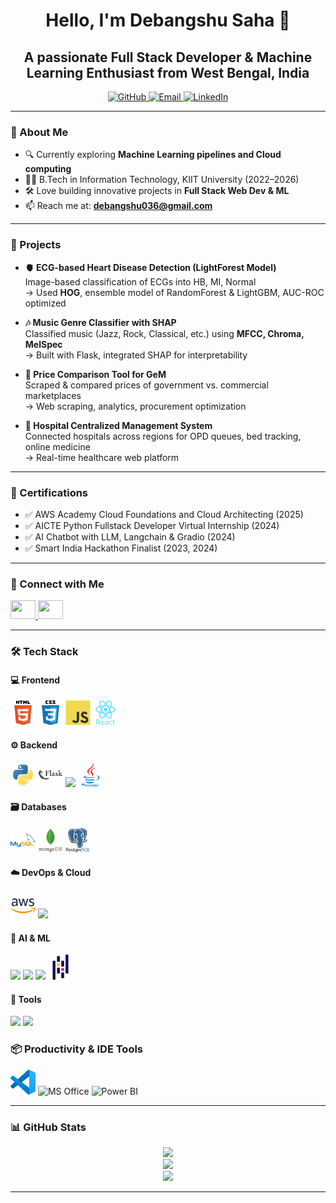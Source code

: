 <h1 align="center">Hello, I'm Debangshu Saha 👋</h1>
<h2 align="center">A passionate Full Stack Developer & Machine Learning Enthusiast from West Bengal, India</h2>

<p align="center">
  <a href="https://github.com/Debu-003" target="_blank">
    <img src="https://img.shields.io/github/followers/Debu-003?label=GitHub&style=social" alt="GitHub" />
  </a>
  <a href="mailto:debangshu036@gmail.com">
    <img src="https://img.shields.io/badge/email-debangshu036@gmail.com-red?style=flat-square&logo=gmail" alt="Email" />
  </a>
  <a href="https://www.linkedin.com/in/debux03/" target="_blank">
    <img src="https://img.shields.io/badge/LinkedIn-debux03-blue?style=flat-square&logo=linkedin" alt="LinkedIn" />
  </a>
</p>

---

### 🚀 About Me

- 🔍 Currently exploring **Machine Learning pipelines and Cloud computing**
- 👨‍💻 B.Tech in Information Technology, KIIT University (2022–2026)
- 🛠️ Love building innovative projects in **Full Stack Web Dev & ML**
- 📫 Reach me at: **[debangshu036@gmail.com](mailto:debangshu036@gmail.com)**

---

### 🧠 Projects

- **🫀 ECG-based Heart Disease Detection (LightForest Model)**  
  Image-based classification of ECGs into HB, MI, Normal  
  → Used **HOG**, ensemble model of RandomForest & LightGBM, AUC-ROC optimized

- **🎶 Music Genre Classifier with SHAP**  
  Classified music (Jazz, Rock, Classical, etc.) using **MFCC, Chroma, MelSpec**  
  → Built with Flask, integrated SHAP for interpretability

- **💸 Price Comparison Tool for GeM**  
  Scraped & compared prices of government vs. commercial marketplaces  
  → Web scraping, analytics, procurement optimization

- **🏥 Hospital Centralized Management System**  
  Connected hospitals across regions for OPD queues, bed tracking, online medicine  
  → Real-time healthcare web platform

---

### 📜 Certifications

- ✅ AWS Academy Cloud Foundations and Cloud Architecting (2025)
- ✅ AICTE Python Fullstack Developer Virtual Internship (2024)
- ✅ AI Chatbot with LLM, Langchain & Gradio (2024)
- ✅ Smart India Hackathon Finalist (2023, 2024)

---

### 🔗 Connect with Me

<p align="left">
  <a href="https://www.linkedin.com/in/debux03/" target="_blank">
    <img src="https://raw.githubusercontent.com/rahuldkjain/github-profile-readme-generator/master/src/images/icons/Social/linked-in-alt.svg" height="30" width="40" />
  </a>
  <a href="https://github.com/Debu-003" target="_blank">
    <img src="https://cdn-icons-png.flaticon.com/512/25/25231.png" height="30" width="40" />
  </a>
</p>

---

### 🛠️ Tech Stack

#### 💻 Frontend
<p>
  <img src="https://raw.githubusercontent.com/devicons/devicon/master/icons/html5/html5-original-wordmark.svg" width="40"/>
  <img src="https://raw.githubusercontent.com/devicons/devicon/master/icons/css3/css3-original-wordmark.svg" width="40"/>
  <img src="https://raw.githubusercontent.com/devicons/devicon/master/icons/javascript/javascript-original.svg" width="40"/>
  <img src="https://raw.githubusercontent.com/devicons/devicon/master/icons/react/react-original-wordmark.svg" width="40"/>
</p>

#### ⚙️ Backend
<p>
  <img src="https://raw.githubusercontent.com/devicons/devicon/master/icons/python/python-original.svg" width="40"/>
  <img src="https://raw.githubusercontent.com/devicons/devicon/master/icons/flask/flask-original-wordmark.svg" width="40"/>
  <img src="https://cdn.worldvectorlogo.com/logos/django.svg" width="40"/>
  <img src="https://raw.githubusercontent.com/devicons/devicon/master/icons/java/java-original.svg" width="40"/>
</p>

#### 🗃️ Databases
<p>
  <img src="https://raw.githubusercontent.com/devicons/devicon/master/icons/mysql/mysql-original-wordmark.svg" width="40"/>
  <img src="https://raw.githubusercontent.com/devicons/devicon/master/icons/mongodb/mongodb-original-wordmark.svg" width="40"/>
  <img src="https://raw.githubusercontent.com/devicons/devicon/master/icons/postgresql/postgresql-original-wordmark.svg" width="40"/>
</p>

#### ☁️ DevOps & Cloud
<p>
  <img src="https://raw.githubusercontent.com/devicons/devicon/master/icons/amazonwebservices/amazonwebservices-original-wordmark.svg" width="40"/>
  <img src="https://www.vectorlogo.zone/logos/firebase/firebase-icon.svg" width="40"/>
</p>

#### 🤖 AI & ML
<p>
  <img src="https://www.vectorlogo.zone/logos/tensorflow/tensorflow-icon.svg" width="40"/>
  <img src="https://www.vectorlogo.zone/logos/pytorch/pytorch-icon.svg" width="40"/>
  <img src="https://upload.wikimedia.org/wikipedia/commons/0/05/Scikit_learn_logo_small.svg" width="40"/>
  <img src="https://raw.githubusercontent.com/devicons/devicon/master/icons/pandas/pandas-original.svg" width="40"/>
</p>

#### 🧰 Tools
<p>
  <img src="https://www.vectorlogo.zone/logos/git-scm/git-scm-icon.svg" width="40"/>
  <img src="https://www.vectorlogo.zone/logos/opencv/opencv-icon.svg" width="40"/>
</p>

### 📦 Productivity & IDE Tools
<p> 
  <img src="https://raw.githubusercontent.com/devicons/devicon/master/icons/vscode/vscode-original.svg" width="40" alt="VSCode"/> 
  <img src="https://img.icons8.com/color/48/000000/microsoft-office-2019.png" width="40" alt="MS Office"/> 
  <img src="https://upload.wikimedia.org/wikipedia/commons/c/cf/Microsoft_Power_BI_Logo.svg" width="40" alt="Power BI"/> 
</p>

---

### 📊 GitHub Stats

<div align="center">
  <img src="https://github-readme-stats.vercel.app/api?username=Debu-003&theme=dark&hide_border=false&include_all_commits=true&count_private=true" /><br/>
  <img src="https://streak-stats.demolab.com?user=Debu-003&theme=dark&hide_border=false" /><br/>
  <img src="https://github-readme-stats.vercel.app/api/top-langs/?username=Debu-003&theme=dark&layout=compact&hide_border=false" />
</div>

---
